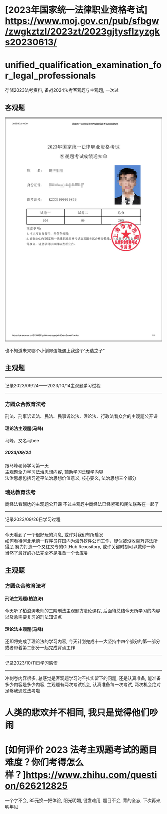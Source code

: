 # [2023年国家统一法律职业资格考试] <https://www.moj.gov.cn/pub/sfbgw/zwgkztzl/2023zt/2023gjtysflzyzgks20230613/>
# unified_qualification_examination_for_legal_professionals 
存储2023法考资料, 备战2024法考客观题与主观题, 一次过

## 客观题
![alt 客观题成绩单](https://github.com/YoonaLimSauce/unified_qualification_examination_for_legal_professionals/blob/main/Picture/%E5%9B%BD%E5%AE%B6%E7%BB%9F%E4%B8%80%E6%B3%95%E5%BE%8B%E8%81%8C%E4%B8%9A%E8%B5%84%E6%A0%BC%E8%80%83%E8%AF%95%E5%AE%A2%E8%A7%82%E9%A2%98%E8%80%83%E8%AF%95%E6%88%90%E7%BB%A9%E9%80%9A%E7%9F%A5%E5%8D%95.jpg "2023客观题成绩单")

也不知道未来哪个小倒霉蛋能遇上我这个"天选之子"

## 主观题
***   
记录2023/09/24——2023/10/14主观题学习过程
***   
### 方圆众合教育法考
刑法、刑事诉讼法、民法、民事诉讼法、理论法、行政法看众合的主观题公开课
#### 理论法主观题(马峰)
马峰，又名马bee
##### 2023/09/24
跟马峰老师学习第一天    
主观题全力学习法治思想内容, 辅助学习法理学内容      
法治思想包括习近平法治思想价值意义, 核心要义, 法治思想三个部分
### 瑞达教育法考
商经法看瑞达的主观题公开课
不过主观题中商经法已经紧密和民法联系在一起了

***   
记录2023/09/26日学习过程
***   
今天看到了一个很好玩的消息, 或许对我们有所启发   
[如何看待河北承德一程序员在国内为海外软件公司工作，疑似被没收百万违法所得？](https://www.zhihu.com/question/623649564/answer/3226035021)
努力打造一个又红又专的GitHub Repository, 或许关键时刻可以救你一命    
当然了最好的办法完全不是准备一个仓库喽    

## 主观题
### 方圆众合教育法考
#### 刑法主观题(柏浪涛)
今天听了柏浪涛老师的三阶刑法主观题方法论课程, 后面待总结今天所学习的内容以及急需要复习的刑法知识点   
#### 理论法主观题(马峰)
还即将完成了理论法的学习内容, 今天计划完成十一大坚持中四个部分的第一部分或者带着第二部分一起完成背诵工作

***
记录2023/10/11日学习感悟
***
冲刺卷内容很多, 总感觉是客观题学习时不扎实留下的问题, 还是认真准备, 能准备多少内容是多少内容, 主观题有两次考试机会, 认真准备每一次考试, 两次机会绝对足够我通过法考啦

# 人类的悲欢并不相同, 我只是觉得他们吵闹   
# [如何评价 2023 法考主观题考试的题目难度？你们考得怎么样？]<https://www.zhihu.com/question/626212825>
一个字不会, 85元换一把体验, 阳光明媚, 键盘难用, 题目不会, 背的全忘, 下次再来, 明年见
